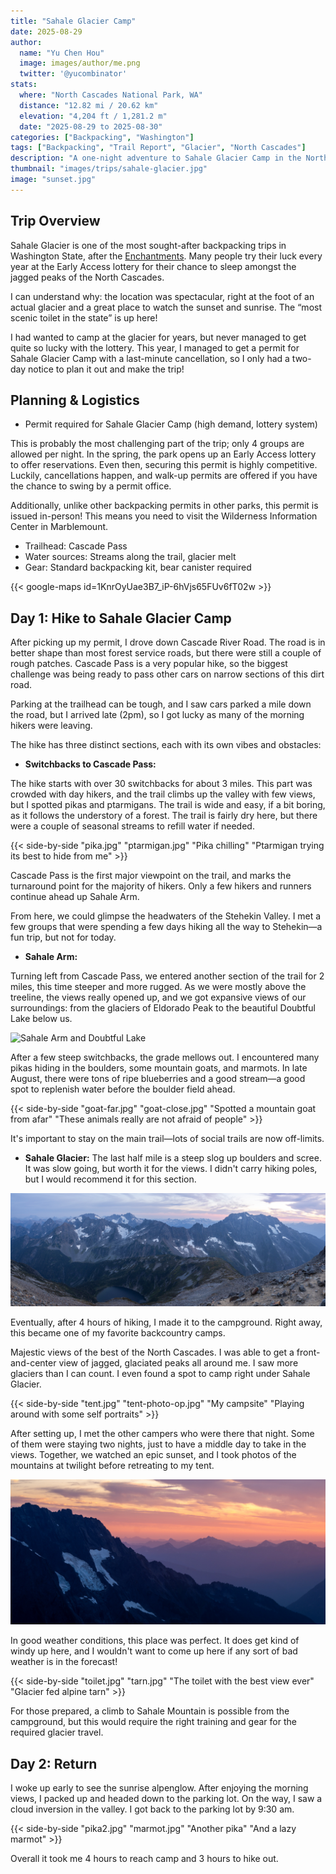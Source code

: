 ```yaml
---
title: "Sahale Glacier Camp"
date: 2025-08-29
author:
  name: "Yu Chen Hou"
  image: images/author/me.png
  twitter: '@yucombinator'
stats:
  where: "North Cascades National Park, WA"
  distance: "12.82 mi / 20.62 km"
  elevation: "4,204 ft / 1,281.2 m"
  date: "2025-08-29 to 2025-08-30"
categories: ["Backpacking", "Washington"]
tags: ["Backpacking", "Trail Report", "Glacier", "North Cascades"]
description: "A one-night adventure to Sahale Glacier Camp in the North Cascades."
thumbnail: "images/trips/sahale-glacier.jpg"
image: "sunset.jpg"
---
```


## Trip Overview

Sahale Glacier is one of the most sought-after backpacking trips in Washington State, after the [Enchantments](/blog/2022/08/enchantments-traverse/). Many people try their luck every year at the Early Access lottery for their chance to sleep amongst the jagged peaks of the North Cascades.

I can understand why: the location was spectacular, right at the foot of an actual glacier and a great place to watch the sunset and sunrise. The “most scenic toilet in the state” is up here! 

I had wanted to camp at the glacier for years, but never managed to get quite so lucky with the lottery. This year, I managed to get a permit for Sahale Glacier Camp with a last-minute cancellation, so I only had a two-day notice to plan it out and make the trip!

## Planning & Logistics

- Permit required for Sahale Glacier Camp (high demand, lottery system)

This is probably the most challenging part of the trip; only 4 groups are allowed per night. In the spring, the park opens up an Early Access lottery to offer reservations. Even then, securing this permit is highly competitive. Luckily, cancellations happen, and walk-up permits are offered if you have the chance to swing by a permit office.

Additionally, unlike other backpacking permits in other parks, this permit is issued in-person! This means you need to visit the Wilderness Information Center in Marblemount.

- Trailhead: Cascade Pass
- Water sources: Streams along the trail, glacier melt
- Gear: Standard backpacking kit, bear canister required

{{< google-maps id=1KnrOyUae3B7_iP-6hVjs65FUv6fT02w >}}

## Day 1: Hike to Sahale Glacier Camp

After picking up my permit, I drove down Cascade River Road. The road is in better shape than most forest service roads, but there were still a couple of rough patches. Cascade Pass is a very popular hike, so the biggest challenge was being ready to pass other cars on narrow sections of this dirt road.

Parking at the trailhead can be tough, and I saw cars parked a mile down the road, but I arrived late (2pm), so I got lucky as many of the morning hikers were leaving.

The hike has three distinct sections, each with its own vibes and obstacles:

- **Switchbacks to Cascade Pass:** 

The hike starts with over 30 switchbacks for about 3 miles. This part was crowded with day hikers, and the trail climbs up the valley with few views, but I spotted pikas and ptarmigans. The trail is wide and easy, if a bit boring, as it follows the understory of a forest. The trail is fairly dry here, but there were a couple of seasonal streams to refill water if needed.

{{< side-by-side "pika.jpg" "ptarmigan.jpg" "Pika chilling" "Ptarmigan trying its best to hide from me" >}}

Cascade Pass is the first major viewpoint on the trail, and marks the turnaround point for the majority of hikers. Only a few hikers and runners continue ahead up Sahale Arm.

From here, we could glimpse the headwaters of the Stehekin Valley. I met a few groups that were spending a few days hiking all the way to Stehekin—a fun trip, but not for today.

- **Sahale Arm:** 

Turning left from Cascade Pass, we entered another section of the trail for 2 miles, this time steeper and more rugged. As we were mostly above the treeline, the views really opened up, and we got expansive views of our surroundings: from the glaciers of Eldorado Peak to the beautiful Doubtful Lake below us.

![Sahale Arm and Doubtful Lake](sahale-arm.jpg "Sahale Arm and Doubtful Lake")

After a few steep switchbacks, the grade mellows out. I encountered many pikas hiding in the boulders, some mountain goats, and marmots. In late August, there were tons of ripe blueberries and a good stream—a good spot to replenish water before the boulder field ahead.

{{< side-by-side "goat-far.jpg" "goat-close.jpg" "Spotted a mountain goat from afar" "These animals really are not afraid of people" >}}

It's important to stay on the main trail—lots of social trails are now off-limits. 

- **Sahale Glacier:** The last half mile is a steep slog up boulders and scree. It was slow going, but worth it for the views. I didn't carry hiking poles, but I would recommend it for this section.

![Sunset photo of jagged mountains](camp-pano.jpg "Panorama from Sahale Glacier Camp")

Eventually, after 4 hours of hiking, I made it to the campground. Right away, this became one of my favorite backcountry camps. 

Majestic views of the best of the North Cascades. I was able to get a front-and-center view of jagged, glaciated peaks all around me. I saw more glaciers than I can count. I even found a spot to camp right under Sahale Glacier.

{{< side-by-side "tent.jpg" "tent-photo-op.jpg" "My campsite" "Playing around with some self portraits" >}}

After setting up, I met the other campers who were there that night. Some of them were staying two nights, just to have a middle day to take in the views. Together, we watched an epic sunset, and I took photos of the mountains at twilight before retreating to my tent.

![Orange sky and moutains during sunset](sunset.jpg "Sunset as seen from camp")

In good weather conditions, this place was perfect. It does get kind of windy up here, and I wouldn't want to come up here if any sort of bad weather is in the forecast!

{{< side-by-side "toilet.jpg" "tarn.jpg" "The toilet with the best view ever" "Glacier fed alpine tarn" >}}

For those prepared, a climb to Sahale Mountain is possible from the campground, but this would require the right training and gear for the required glacier travel.

## Day 2: Return

I woke up early to see the sunrise alpenglow. After enjoying the morning views, I packed up and headed down to the parking lot. On the way, I saw a cloud inversion in the valley. I got back to the parking lot by 9:30 am.


{{< side-by-side "pika2.jpg" "marmot.jpg" "Another pika" "And a lazy marmot" >}}

Overall it took me 4 hours to reach camp and 3 hours to hike out.
